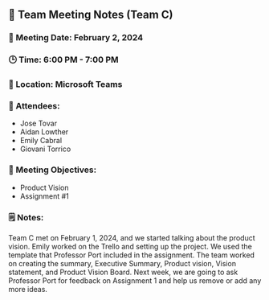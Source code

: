 ## 📝 Team Meeting Notes (Team C)
### 📅 Meeting Date: February 2, 2024
### 🕒 Time: 6:00 PM - 7:00 PM
### 📍 Location: Microsoft Teams

### 📣 Attendees:

- Jose Tovar
- Aidan Lowther
- Emily Cabral
- Giovani Torrico

### 🎯 Meeting Objectives:

- Product Vision
- Assignment #1

### 🗒️ Notes:

Team C met on February 1, 2024, and we started talking about the product vision. Emily worked on the Trello and setting up the project. We used the template that Professor Port included in the assignment. The team worked on creating the summary, Executive Summary, Product vision, Vision statement, and Product Vision Board. Next week, we are going to ask Professor Port for feedback on Assignment 1 and help us remove or add any more ideas.
 


